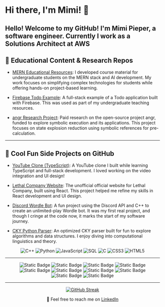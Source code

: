 # Hi there, I'm Mimi! 👋

Hello! Welcome to my GitHub! I'm Mimi Pieper, a software engineer. Currently I work as a Solutions Architect at AWS
---

## 🔬 Educational Content & Research Repos

- [MERN Educational Resources](https://github.com/cutecatfann/Jetstream2-MERN-Educational-Resources): I developed course material for undergraduate students on the MERN stack and AI development. My work focuses on simplifying complex technologies for students while offering hands-on project-based learning.
  
- [Firebase Todo Example](https://github.com/cutecatfann/firebase-todo-example): A full-stack example of a Todo application built with Firebase. This was used as part of my undergraduate teaching resources.

- [angr Research Project](https://github.com/cutecatfann/angr-Single-Execution): Paid research on the open-source project angr, funded to explore symbolic execution and its applications. This project focuses on state explosion reduction using symbolic references for pre-calculation.

---

## 🚀 Cool Fun Side Projects on GitHub

- [YouTube Clone (TypeScript)](https://github.com/cutecatfann/bootube): A YouTube clone I built while learning TypeScript and full-stack development. I loved working on the video integration and UI design!
  
- [Lethal Company Website](https://github.com/cutecatfann/Lethal-Company-Website): The unofficial official website for Lethal Company, built using React. This project helped me refine my skills in React development and UI design.

- [Discord Wordle Bot](https://github.com/cutecatfann/Discord-Wordle-Bot): A fun project using the Discord API and C++ to create an unlimited-play Wordle bot. It was my first real project, and though I cringe at the code now, it marks the start of my software journey.

- [CKY Python Parser](https://github.com/cutecatfann/CKY-Python-Parser): An optimized CKY parser built for fun to explore algorithms and data structures. I enjoy diving into computational linguistics and theory.


<div align="center">

  ![C++](https://img.shields.io/badge/C%2B%2B-blue?logo=C%2B%2B)
  ![Python](https://img.shields.io/badge/Python-green?logo=Python)
  ![JavaScript](https://img.shields.io/badge/-JavaScript-%23F7DF1E?style=flat-square&logo=javascript&logoColor=yellow)
  ![SQL](https://img.shields.io/badge/SQL-orange?logo=SQL)
  ![C](https://img.shields.io/badge/C-purple?logo=C)
  ![CSS3](https://img.shields.io/badge/-CSS3-%231572B6?style=flat-square&logo=css3)
  ![HTML5](https://img.shields.io/badge/-HTML5-%23E34F26?style=flat-square&logo=html5&logoColor=white)

---

![Static Badge](https://img.shields.io/badge/Docker-purple?logo=Docker)
![Static Badge](https://img.shields.io/badge/React-orange?logo=React)
![Static Badge](https://img.shields.io/badge/DynamoDB-yellow?logo=DynamoDB)
![Static Badge](https://img.shields.io/badge/MongoDB-green?logo=MongoDB)
![Static Badge](https://img.shields.io/badge/React_Native-blue?logo=React_Native)
![Static Badge](https://img.shields.io/badge/Express-purple?logo=Express)
![Static Badge](https://img.shields.io/badge/Node.js-blue?logo=Node.js)
![Static Badge](https://img.shields.io/badge/AWS-red?logo=AWS)
![Static Badge](https://img.shields.io/badge/Azure-purple?logo=Azure)
![Static Badge](https://img.shields.io/badge/Google_Cloud_Platform-blue?logo=Google%20Cloud%20Platform)


---

[![GitHub Streak](https://streak-stats.demolab.com/?user=cutecatfann&theme=highcontrast&card_width=700&starting_year=2024)](https://git.io/streak-stats)

📱 Feel free to reach me on [LinkedIn](https://www.linkedin.com/in/mimi-pieper/)
